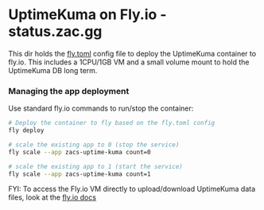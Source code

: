 # UptimeKuma on Fly.io - status.zac.gg

This dir holds the [fly.toml](./fly.toml) config file to deploy the UptimeKuma container to fly.io. This includes a 1CPU/1GB VM and a small volume mount to hold the UptimeKuma DB long term.

### Managing the app deployment
Use standard fly.io commands to run/stop the container:
```bash
# Deploy the container to fly based on the fly.toml config
fly deploy

# scale the existing app to 0 (stop the service)
fly scale --app zacs-uptime-kuma count=0

# scale the existing app to 1 (start the service)
fly scale --app zacs-uptime-kuma count=1
```

FYI: To access the Fly.io VM directly to upload/download UptimeKuma data files, look at the [fly.io docs](https://fly.io/docs/flyctl/ssh/)
